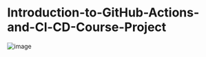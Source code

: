 # Introduction-to-GitHub-Actions-and-Cl-CD-Course-Project


![image](https://github.com/user-attachments/assets/8b5cf9c9-0bc3-4280-9a0e-0e3ba0de7ced)
